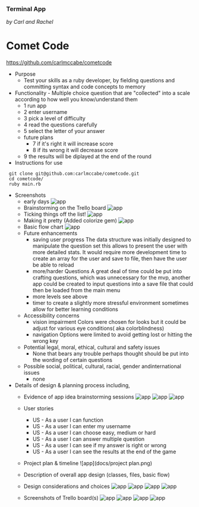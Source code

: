 ### Terminal App

 *by Carl and Rachel*


# Comet Code
https://github.com/carlmccabe/cometcode

- Purpose
    - Test your skills as a ruby developer, by fielding questions and committing syntax and code concepts to memory
- Functionality
        - Multiple choice question that are "collected" into a scale according to how well you know/understand them
    - 1 run app
    - 2 enter username 
    - 3 pick a level of difficulty 
    - 4 read the questions carefully
    - 5 select the letter of your answer
    - future plans
        - 7 if it's right it will increase score
        - 8 if its wrong it will decrease score
    - 9 the results will be diplayed at the end of the round 
- Instructions for use
```
 git clone git@github.com:carlmccabe/cometcode.git 
 cd cometcode/
 ruby main.rb
 ```
- Screenshots
    - early days
![app](docs/CometCode.png)
    - Brainstorming on the Trello board
![app](docs/screenshot1.png)
    - Ticking things off the list!
![app](docs/screenshot4.png) 
    - Making it pretty (Added colorize gem)
![app](docs/screenshot5.png)
    - Basic flow chart
    ![app](docs/flowchart.png)
    - Future enhancements 
        - saving user progress
            The data structure was initially designed to manipulate the question set this allows to present the user with more detailed stats. It would require more development time to create an array for the user and save to file, then have the user be able to reload
        - more/harder Questions
            A great deal of time could be put into crafting questions, which was unnecessary for the mvp,  another app could be created to input questions into a save file that could then be loaded from the main menu
        - more levels
            see above
        - timer
            to create a slightly more stressful environment sometimes allow for better learning conditions
    - Accessibility concerns
        - vision impairment 
            Colors were chosen for looks but it could be adjust for various eye conditions( aka colorblindness)
        - navigation
            Options were limited to avoid getting lost or hitting the wrong key
    - Potential legal, moral, ethical, cultural and safety issues
        - None that bears any trouble perhaps thought should be put into the wording of certain questions
    - Possible social, political, cultural, racial, gender andinternational issues
        - none
- Details of design & planning process including,
    - Evidence of app idea brainstorming sessions
    ![app](docs/Brainstorming.png)
    ![app](docs/comment1.png)
    ![app](docs/comment2.png)
    - User stories
        - US - As a user I can function
        - US - As a user I can enter my username
        - US - As a user I can choose easy, medium or hard
        - US - As a user I can answer multiple question
        - US - As a user I can see if my answer is right or wrong
        - US - As a user I can see the results at the end of the game
    - Project plan & timeline
    ![app](docs/project plan.png)
    - Description of overall app design (classes, files, basic flow)
    

    - Design considerations and choices
    ![app](docs/CometCode.png)
    ![app](docs/screenshot5.png)
    ![app](docs/ColorizeString1.png)
    ![app](docs/ColorizeString2.png)
    - Screenshots of Trello board(s)
    ![app](docs/screenshot1.png)
    ![app](docs/screenshot2.png)
    ![app](docs/screenshot3.png)
    ![app](docs/screenshot4.png) 

